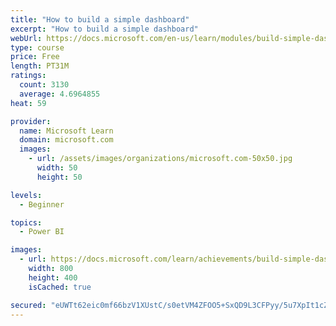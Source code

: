 ```yaml
---
title: "How to build a simple dashboard"
excerpt: "How to build a simple dashboard"
webUrl: https://docs.microsoft.com/en-us/learn/modules/build-simple-dashboard/
type: course
price: Free
length: PT31M
ratings:
  count: 3130
  average: 4.6964855
heat: 59

provider:
  name: Microsoft Learn
  domain: microsoft.com
  images:
    - url: /assets/images/organizations/microsoft.com-50x50.jpg
      width: 50
      height: 50

levels:
  - Beginner

topics:
  - Power BI

images:
  - url: https://docs.microsoft.com/learn/achievements/build-simple-dashboard-social.png
    width: 800
    height: 400
    isCached: true

secured: "eUWTt62eic0mf66bzV1XUstC/s0etVM4ZFOO5+SxQD9L3CFPyy/5u7XpIt1cZg1yUQInY2p/LMdkQhPQ3T7Y7PeF/F2ANAn1svWhwYeONUX7eHB1hwEJdoftXkKmYtds2Hs10ZK0+SPCRyKHybE1X42pEzJ3vi7bO6aEHGlL8ADo6ydz96UdDIXlO5x51kCoCAFVcsQuuvkV9KlZGgqh1kjQouiU9gOWOUOB8ddor0iZfOu8GslnU3pxdGRbrUtjM/vfIo6OrNLrvFmapZ+W9fZj5/lCdai8J9rtR5A+gufOU0ULKQKpaODAsuq7uH+P8wfIqDUgdo4J/OmYVS8jEXMh57LSJM8JDYqVJZIml5o0YWT2s1KEdPdE/0NeqzMcO1l9331y5i30Ob6oGrO9JrPUe+gO0+lKvvkxPQmgZEQ=;68vSNtx7g6P/yXoRSiCqlA=="
---
```


